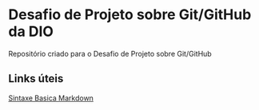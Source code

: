 # Desafio de Projeto sobre Git/GitHub da DIO
Repositório criado para o Desafio de Projeto sobre Git/GitHub

## Links úteis
[Sintaxe Basica Markdown](https://www.markdownguide.org/basic-syntax/)
